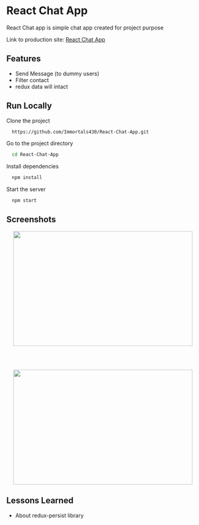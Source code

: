 
# React Chat App
React Chat app is simple chat app created for project purpose

Link to production site: [React Chat App](https://reactchatapp-immortals430.netlify.app/)


## Features

- Send Message (to dummy users)
- Filter contact
- redux data will intact


## Run Locally

Clone the project

```bash
  https://github.com/Immortals430/React-Chat-App.git
```

Go to the project directory

```bash
  cd React-Chat-App
```

Install dependencies

```bash
  npm install
```

Start the server

```bash
  npm start
```



## Screenshots


<p align="center">
<img src="https://github.com/user-attachments/assets/8af81b9b-cb01-4fc6-924a-d00a25a52fdf" width="468" height="300" />
</p>

<br>
<br>

<p align="center">
<img src="https://github.com/user-attachments/assets/e0f31646-556d-436c-84c2-3359c22bcc67" width="468" height="300" />
</p>






## Lessons Learned

- About redux-persist library

